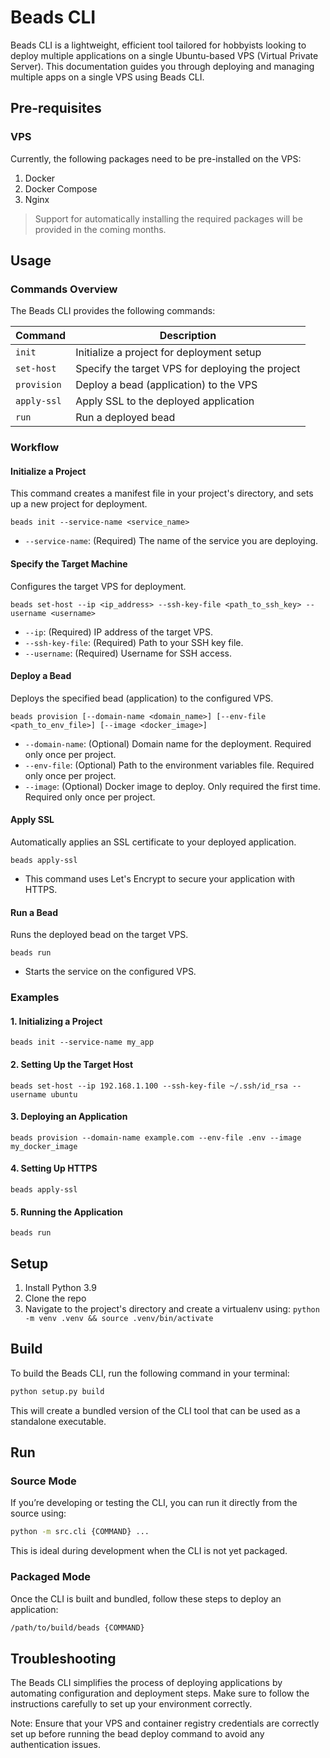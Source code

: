 # Beads CLI
Beads CLI is a lightweight, efficient tool tailored for hobbyists looking to deploy multiple applications on a single Ubuntu-based VPS (Virtual Private Server). This documentation guides you through deploying and managing multiple apps on a single VPS using Beads CLI.


## Pre-requisites
### VPS
Currently, the following packages need to be pre-installed on the VPS:
1. Docker
2. Docker Compose
3. Nginx

> Support for automatically installing the required packages will be provided in the coming months.


## Usage

### Commands Overview

The Beads CLI provides the following commands:

| Command     | Description                                           |
|-------------|-------------------------------------------------------|
| `init`        | Initialize a project for deployment setup             |
| `set-host`    | Specify the target VPS for deploying the project      |
| `provision`   | Deploy a bead (application) to the VPS                |
| `apply-ssl`   | Apply SSL to the deployed application                 |
| `run`         | Run a deployed bead                                   |

### Workflow
#### Initialize a Project
This command creates a manifest file in your project's directory, and sets up a new project for deployment.

```
beads init --service-name <service_name>
```

- `--service-name`: (Required) The name of the service you are deploying.

#### Specify the Target Machine
Configures the target VPS for deployment.

```
beads set-host --ip <ip_address> --ssh-key-file <path_to_ssh_key> --username <username>
```

- `--ip`: (Required) IP address of the target VPS.  
- `--ssh-key-file`: (Required) Path to your SSH key file.  
- `--username`: (Required) Username for SSH access.

#### Deploy a Bead
Deploys the specified bead (application) to the configured VPS.

```
beads provision [--domain-name <domain_name>] [--env-file <path_to_env_file>] [--image <docker_image>]
```

- `--domain-name`: (Optional) Domain name for the deployment. Required only once per project.
- `--env-file`: (Optional) Path to the environment variables file. Required only once per project.
- `--image`: (Optional) Docker image to deploy. Only required the first time. Required only once per project.

#### Apply SSL
Automatically applies an SSL certificate to your deployed application.

```
beads apply-ssl
```

- This command uses Let's Encrypt to secure your application with HTTPS.

#### Run a Bead
Runs the deployed bead on the target VPS.

```
beads run
```

- Starts the service on the configured VPS.


### Examples

#### 1. Initializing a Project
```
beads init --service-name my_app
```

#### 2. Setting Up the Target Host
```
beads set-host --ip 192.168.1.100 --ssh-key-file ~/.ssh/id_rsa --username ubuntu
```

#### 3. Deploying an Application
```
beads provision --domain-name example.com --env-file .env --image my_docker_image
```

#### 4. Setting Up HTTPS
```
beads apply-ssl
```

#### 5. Running the Application
```
beads run
```


## Setup
1. Install Python 3.9
2. Clone the repo
3. Navigate to the project's directory and create a virtualenv using: `python -m venv .venv && source .venv/bin/activate`


## Build
To build the Beads CLI, run the following command in your terminal:
```bash
python setup.py build
```
This will create a bundled version of the CLI tool that can be used as a standalone executable.


## Run
### Source Mode
If you’re developing or testing the CLI, you can run it directly from the source using:
```bash
python -m src.cli {COMMAND} ...
```
This is ideal during development when the CLI is not yet packaged.

### Packaged Mode
Once the CLI is built and bundled, follow these steps to deploy an application:
```bash
/path/to/build/beads {COMMAND}
```


## Troubleshooting
The Beads CLI simplifies the process of deploying applications by automating configuration and deployment steps. Make sure to follow the instructions carefully to set up your environment correctly.

Note: Ensure that your VPS and container registry credentials are correctly set up before running the bead deploy command to avoid any authentication issues.
